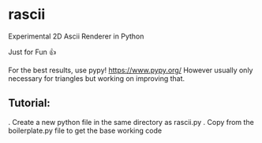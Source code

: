 # rascii
Experimental 2D Ascii Renderer in Python

Just for Fun 👍

For the best results, use pypy! https://www.pypy.org/ However usually only necessary for triangles but working on improving that.

Tutorial:
-----------
. Create a new python file in the same directory as rascii.py
. Copy from the boilerplate.py file to get the base working code
